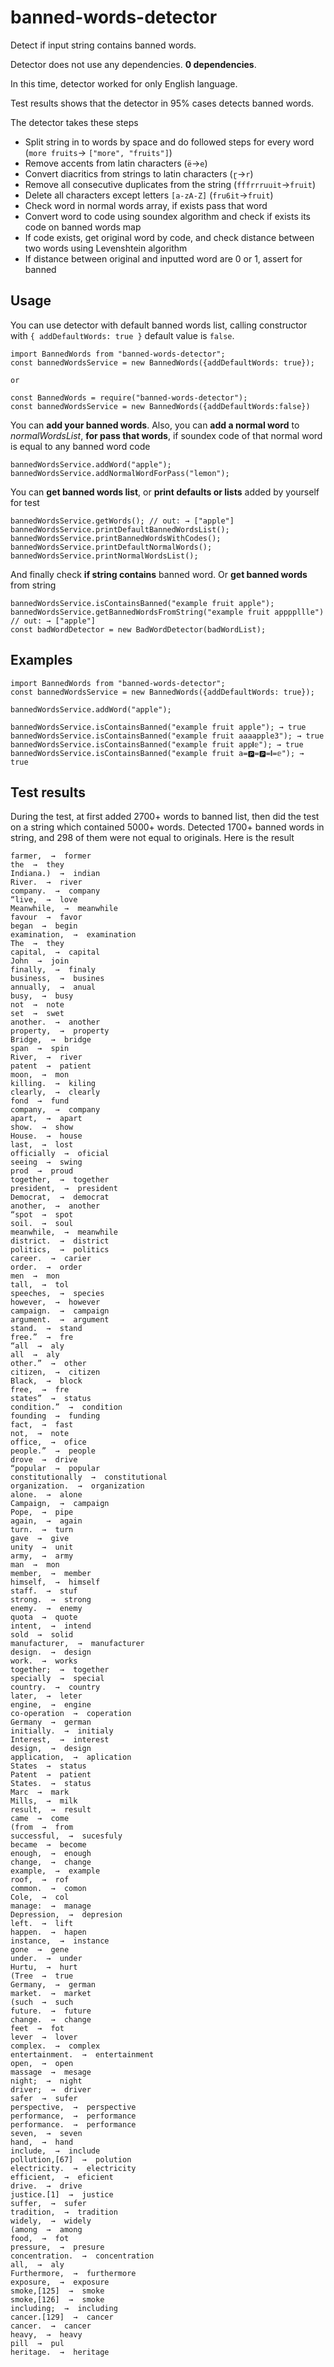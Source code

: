 # banned-words-detector
Detect if input string contains banned words.

Detector does not use any dependencies. **0 dependencies**.

In this time, detector worked for only English language.

Test results shows that the detector in 95% cases detects banned words.

The detector takes these steps

- Split string in to words by space and do followed steps for every word (`more fruits`→ `["more", "fruits"]`)
- Remove accents from latin characters (`ë`→`e`)
- Convert diacritics from strings to latin characters (`ɽ`→`r`)
- Remove all consecutive duplicates from the string (`fffrrruuit`→`fruit`)
- Delete all characters except letters `[a-zA-Z]` (`fru6it`→`fruit`)
- Check word in normal words array, if exists pass that word  
- Convert word to code using soundex algorithm and check if exists its code on banned words map
- If code exists, get original word by code, and check distance between two words using Levenshtein algorithm
- If distance between original and inputted word are 0 or 1, assert for banned

## Usage
You can use detector with default banned words list, calling constructor with `{ addDefaultWords: true }` default value is `false`. 

```
import BannedWords from "banned-words-detector";
const bannedWordsService = new BannedWords({addDefaultWords: true});

or

const BannedWords = require("banned-words-detector");
const bannedWordsService = new BannedWords({addDefaultWords:false})
```
You can **add your banned words**.
Also, you can **add a normal word** to _normalWordsList_, **for pass that words**, if soundex code of that normal word is equal to any banned word code
```
bannedWordsService.addWord("apple");
bannedWordsService.addNormalWordForPass("lemon");
```
You can **get banned words list**, or **print defaults or lists** added by yourself for test 
```
bannedWordsService.getWords(); // out: → ["apple"]
bannedWordsService.printDefaultBannedWordsList();
bannedWordsService.printBannedWordsWithCodes();
bannedWordsService.printDefaultNormalWords();
bannedWordsService.printNormalWordsList();
```
And finally check **if string contains** banned word. Or **get banned words** from string
```
bannedWordsService.isContainsBanned("example fruit apple");
bannedWordsService.getBannedWordsFromString("example fruit appppllle") // out: → ["apple"]
const badWordDetector = new BadWordDetector(badWordList);
```
## Examples


```
import BannedWords from "banned-words-detector";
const bannedWordsService = new BannedWords({addDefaultWords: true});

bannedWordsService.addWord("apple");

bannedWordsService.isContainsBanned("example fruit apple"); → true
bannedWordsService.isContainsBanned("example fruit aaaapple3"); → true
bannedWordsService.isContainsBanned("example fruit app𝐥𝕖"); → true
bannedWordsService.isContainsBanned("example fruit a=🅿=🅿=𝐥=𝕖"); → true
```

## Test results


During the test, at first added 2700+ words to banned list, then did the test on a string which contained 5000+ words. Detected 1700+ banned words in string, and 298 of them were not equal to originals. Here is the result
```
farmer,  →  former
the  →  they
Indiana.)  →  indian
River.  →  river
company.  →  company
“live,  →  love
Meanwhile,  →  meanwhile
favour  →  favor
began  →  begin
examination,  →  examination
The  →  they
capital,  →  capital
John  →  join
finally,  →  finaly
business,  →  busines
annually,  →  anual
busy,  →  busy
not  →  note
set  →  swet
another.  →  another
property,  →  property
Bridge,  →  bridge
span  →  spin
River,  →  river
patent  →  patient
moon,  →  mon
killing.  →  kiling
clearly,  →  clearly
fond  →  fund
company,  →  company
apart,  →  apart
show.  →  show
House.  →  house
last,  →  lost
officially  →  oficial
seeing  →  swing
prod  →  proud
together,  →  together
president,  →  president
Democrat,  →  democrat
another,  →  another
“spot  →  spot
soil.  →  soul
meanwhile,  →  meanwhile
district.  →  district
politics,  →  politics
career.  →  carier
order.  →  order
men  →  mon
tall,  →  tol
speeches,  →  species
however,  →  however
campaign.  →  campaign
argument.  →  argument
stand.  →  stand
free.”  →  fre
“all  →  aly
all  →  aly
other.”  →  other
citizen,  →  citizen
Black,  →  block
free,  →  fre
states”  →  status
condition.”  →  condition
founding  →  funding
fact,  →  fast
not,  →  note
office,  →  ofice
people.”  →  people
drove  →  drive
“popular  →  popular
constitutionally  →  constitutional
organization.  →  organization
alone.  →  alone
Campaign,  →  campaign
Pope,  →  pipe
again,  →  again
turn.  →  turn
gave  →  give
unity  →  unit
army,  →  army
man  →  mon
member,  →  member
himself,  →  himself
staff.  →  stuf
strong.  →  strong
enemy.  →  enemy
quota  →  quote
intent,  →  intend
sold  →  solid
manufacturer,  →  manufacturer
design.  →  design
work.  →  works
together;  →  together
specially  →  special
country.  →  country
later,  →  leter
engine,  →  engine
co-operation  →  coperation
Germany  →  german
initially.  →  initialy
Interest,  →  interest
design,  →  design
application,  →  aplication
States  →  status
Patent  →  patient
States.  →  status
Marc  →  mark
Mills,  →  milk
result,  →  result
came  →  come
(from  →  from
successful,  →  sucesfuly
became  →  become
enough,  →  enough
change,  →  change
example,  →  example
roof,  →  rof
common.  →  comon
Cole,  →  col
manage:  →  manage
Depression,  →  depresion
left.  →  lift
happen.  →  hapen
instance,  →  instance
gone  →  gene
under.  →  under
Hurtu,  →  hurt
(Tree  →  true
Germany,  →  german
market.  →  market
(such  →  such
future.  →  future
change.  →  change
feet  →  fot
lever  →  lover
complex.  →  complex
entertainment.  →  entertainment
open,  →  open
massage  →  mesage
night;  →  night
driver;  →  driver
safer  →  sufer
perspective,  →  perspective
performance,  →  performance
performance.  →  performance
seven,  →  seven
hand,  →  hand
include,  →  include
pollution,[67]  →  polution
electricity.  →  electricity
efficient,  →  eficient
drive.  →  drive
justice.[1]  →  justice
suffer,  →  sufer
tradition,  →  tradition
widely,  →  widely
(among  →  among
food,  →  fot
pressure,  →  presure
concentration.  →  concentration
all,  →  aly
Furthermore,  →  furthermore
exposure,  →  exposure
smoke,[125]  →  smoke
smoke,[126]  →  smoke
including;  →  including
cancer.[129]  →  cancer
cancer.  →  cancer
heavy,  →  heavy
pill  →  pul
heritage.  →  heritage

```
